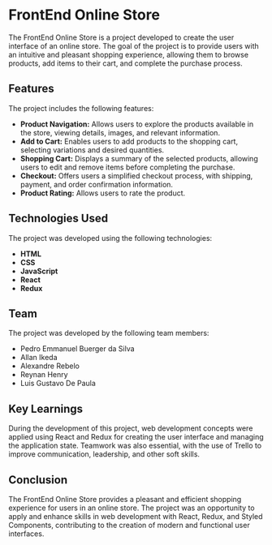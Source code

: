 # FrontEnd Online Store

The FrontEnd Online Store is a project developed to create the user interface of an online store. The goal of the project is to provide users with an intuitive and pleasant shopping experience, allowing them to browse products, add items to their cart, and complete the purchase process.

## Features

The project includes the following features:

- **Product Navigation:** Allows users to explore the products available in the store, viewing details, images, and relevant information.
- **Add to Cart:** Enables users to add products to the shopping cart, selecting variations and desired quantities.
- **Shopping Cart:** Displays a summary of the selected products, allowing users to edit and remove items before completing the purchase.
- **Checkout:** Offers users a simplified checkout process, with shipping, payment, and order confirmation information.
- **Product Rating:** Allows users to rate the product.

## Technologies Used

The project was developed using the following technologies:

- **HTML**
- **CSS**
- **JavaScript**
- **React**
- **Redux**

## Team

The project was developed by the following team members:

- Pedro Emmanuel Buerger da Silva
- Allan Ikeda
- Alexandre Rebelo
- Reynan Henry
- Luis Gustavo De Paula

## Key Learnings

During the development of this project, web development concepts were applied using React and Redux for creating the user interface and managing the application state. Teamwork was also essential, with the use of Trello to improve communication, leadership, and other soft skills.

## Conclusion

The FrontEnd Online Store provides a pleasant and efficient shopping experience for users in an online store. The project was an opportunity to apply and enhance skills in web development with React, Redux, and Styled Components, contributing to the creation of modern and functional user interfaces.
